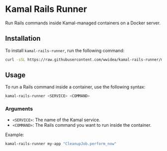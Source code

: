 # Kamal Rails Runner

Run Rails commands inside Kamal-managed containers on a Docker server.

## Installation

To install `kamal-rails-runner`, run the following command:

```bash
curl -sSL https://raw.githubusercontent.com/wwidea/kamal-rails-runner/main/install.sh | sudo sh
```

## Usage

To run a Rails command inside a container, use the following syntax:

```bash
kamal-rails-runner <SERVICE> <COMMAND>
```

### Arguments

- `<SERVICE>`: The name of the Kamal service.
- `<COMMAND>`: The Rails command you want to run inside the container.

Example:

```bash
kamal-rails-runner my-app "CleanupJob.perform_now"
```

